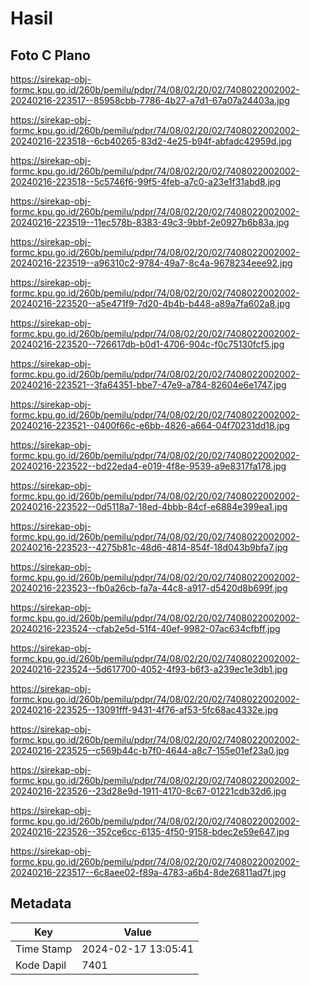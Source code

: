 # Hasil

## Foto C Plano

https://sirekap-obj-formc.kpu.go.id/260b/pemilu/pdpr/74/08/02/20/02/7408022002002-20240216-223517--85958cbb-7786-4b27-a7d1-67a07a24403a.jpg

https://sirekap-obj-formc.kpu.go.id/260b/pemilu/pdpr/74/08/02/20/02/7408022002002-20240216-223518--6cb40265-83d2-4e25-b94f-abfadc42959d.jpg

https://sirekap-obj-formc.kpu.go.id/260b/pemilu/pdpr/74/08/02/20/02/7408022002002-20240216-223518--5c5746f6-99f5-4feb-a7c0-a23e1f31abd8.jpg

https://sirekap-obj-formc.kpu.go.id/260b/pemilu/pdpr/74/08/02/20/02/7408022002002-20240216-223519--11ec578b-8383-49c3-9bbf-2e0927b6b83a.jpg

https://sirekap-obj-formc.kpu.go.id/260b/pemilu/pdpr/74/08/02/20/02/7408022002002-20240216-223519--a96310c2-9784-49a7-8c4a-9678234eee92.jpg

https://sirekap-obj-formc.kpu.go.id/260b/pemilu/pdpr/74/08/02/20/02/7408022002002-20240216-223520--a5e471f9-7d20-4b4b-b448-a89a7fa602a8.jpg

https://sirekap-obj-formc.kpu.go.id/260b/pemilu/pdpr/74/08/02/20/02/7408022002002-20240216-223520--726617db-b0d1-4706-904c-f0c75130fcf5.jpg

https://sirekap-obj-formc.kpu.go.id/260b/pemilu/pdpr/74/08/02/20/02/7408022002002-20240216-223521--3fa64351-bbe7-47e9-a784-82604e6e1747.jpg

https://sirekap-obj-formc.kpu.go.id/260b/pemilu/pdpr/74/08/02/20/02/7408022002002-20240216-223521--0400f66c-e6bb-4826-a664-04f70231dd18.jpg

https://sirekap-obj-formc.kpu.go.id/260b/pemilu/pdpr/74/08/02/20/02/7408022002002-20240216-223522--bd22eda4-e019-4f8e-9539-a9e8317fa178.jpg

https://sirekap-obj-formc.kpu.go.id/260b/pemilu/pdpr/74/08/02/20/02/7408022002002-20240216-223522--0d5118a7-18ed-4bbb-84cf-e6884e399ea1.jpg

https://sirekap-obj-formc.kpu.go.id/260b/pemilu/pdpr/74/08/02/20/02/7408022002002-20240216-223523--4275b81c-48d6-4814-854f-18d043b9bfa7.jpg

https://sirekap-obj-formc.kpu.go.id/260b/pemilu/pdpr/74/08/02/20/02/7408022002002-20240216-223523--fb0a26cb-fa7a-44c8-a917-d5420d8b699f.jpg

https://sirekap-obj-formc.kpu.go.id/260b/pemilu/pdpr/74/08/02/20/02/7408022002002-20240216-223524--cfab2e5d-51f4-40ef-9982-07ac634cfbff.jpg

https://sirekap-obj-formc.kpu.go.id/260b/pemilu/pdpr/74/08/02/20/02/7408022002002-20240216-223524--5d617700-4052-4f93-b6f3-a239ec1e3db1.jpg

https://sirekap-obj-formc.kpu.go.id/260b/pemilu/pdpr/74/08/02/20/02/7408022002002-20240216-223525--13091fff-9431-4f76-af53-5fc68ac4332e.jpg

https://sirekap-obj-formc.kpu.go.id/260b/pemilu/pdpr/74/08/02/20/02/7408022002002-20240216-223525--c569b44c-b7f0-4644-a8c7-155e01ef23a0.jpg

https://sirekap-obj-formc.kpu.go.id/260b/pemilu/pdpr/74/08/02/20/02/7408022002002-20240216-223526--23d28e9d-1911-4170-8c67-01221cdb32d6.jpg

https://sirekap-obj-formc.kpu.go.id/260b/pemilu/pdpr/74/08/02/20/02/7408022002002-20240216-223526--352ce6cc-6135-4f50-9158-bdec2e59e647.jpg

https://sirekap-obj-formc.kpu.go.id/260b/pemilu/pdpr/74/08/02/20/02/7408022002002-20240216-223517--6c8aee02-f89a-4783-a6b4-8de26811ad7f.jpg


## Metadata

| Key        | Value               |
| ---------- | ------------------- |
| Time Stamp | 2024-02-17 13:05:41 |
| Kode Dapil | 7401                |



